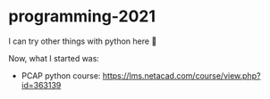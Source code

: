 # programming-2021
I can try other things with python here 🌵

Now, what I started was:

- PCAP python course: https://lms.netacad.com/course/view.php?id=363139 
